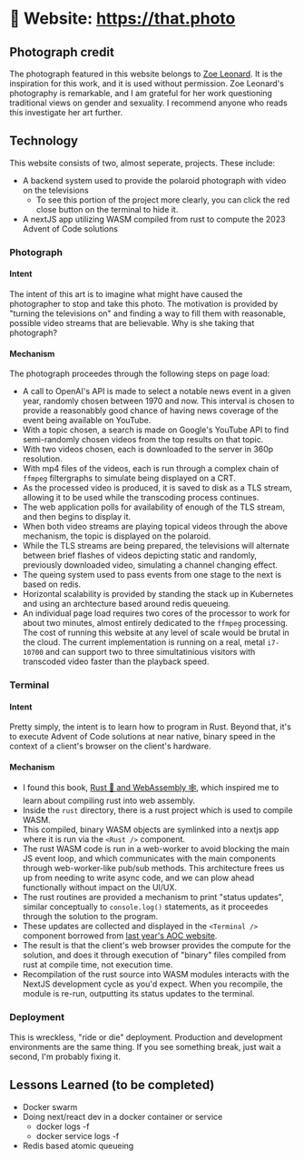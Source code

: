 # 📸 Website: https://that.photo

## Photograph credit

The photograph featured in this website belongs to [Zoe Leonard](https://en.wikipedia.org/wiki/Zoe_Leonard). It is the inspiration for this work, and it is used without permission. Zoe Leonard's photography is remarkable, and I am grateful for her work questioning traditional views on gender and sexuality. I recommend anyone who reads this investigate her art further.

## Technology

This website consists of two, almost seperate, projects. These include:
* A backend system used to provide the polaroid photograph with video on the televisions
  * To see this portion of the project more clearly, you can click the red close button on the terminal to hide it.
* A nextJS app utilizing WASM compiled from rust to compute the 2023 Advent of Code solutions

### Photograph

#### Intent

The intent of this art is to imagine what might have caused the photographer to stop and take this photo. The motivation is provided by "turning the televisions on" and finding a way to fill them with reasonable, possible video streams that are believable. Why is she taking that photograph?

#### Mechanism

The photograph proceedes through the following steps on page load:
* A call to OpenAI's API is made to select a notable news event in a given year, randomly chosen between 1970 and now. This interval is chosen to provide a reasonabbly good chance of having news coverage of the event being available on YouTube.
* With a topic chosen, a search is made on Google's YouTube API to find semi-randomly chosen videos from the top results on that topic.
* With two videos chosen, each is downloaded to the server in 360p resolution.
* With mp4 files of the videos, each is run through a complex chain of `ffmpeg` filtergraphs to simulate being displayed on a CRT.
* As the processed video is produced, it is saved to disk as a TLS stream, allowing it to be used while the transcoding process continues.
* The web application polls for availability of enough of the TLS stream, and then begins to display it.
* When both video streams are playing topical videos through the above mechanism, the topic is displayed on the polaroid.
* While the TLS streams are being prepared, the televisions will alternate between brief flashes of videos depicting static and randomly, previously downloaded video, simulating a channel changing effect.
* The queing system used to pass events from one stage to the next is based on redis.
* Horizontal scalability is provided by standing the stack up in Kubernetes and using an archtecture based around redis queueing.
* An individual page load requires two cores of the processor to work for about two minutes, almost entirely dedicated to the `ffmpeg` processing. The cost of running this website at any level of scale would be brutal in the cloud. The current implementation is running on a real, metal `i7-10700` and can support two to three simultatinious visitors with transcoded video faster than the playback speed.

### Terminal

#### Intent

Pretty simply, the intent is to learn how to program in Rust. Beyond that, it's to execute Advent of Code solutions at near native, binary speed in the context of a client's browser on the client's hardware.

#### Mechanism

* I found this book, [Rust 🦀 and WebAssembly 🕸](https://rustwasm.github.io/docs/book/introduction.html), which inspired me to learn about compiling rust into web assembly.
* Inside the `rust` directory, there is a rust project which is used to compile WASM.
* This compiled, binary WASM objects are symlinked into a nextjs app where it is run via the `<Rust />` component.
* The rust WASM code is run in a web-worker to avoid blocking the main JS event loop, and which communicates with the main components through web-worker-like pub/sub methods. This architecture frees us up from needing to write async code, and we can plow ahead functionally without impact on the UI/UX.
* The rust routines are provided a mechanism to print "status updates", similar conceptually to `console.log()` statements, as it proceedes through the solution to the program.
* These updates are collected and displayed in the `<Terminal />` component borrowed from [last year's AOC website](https://snowday.gg).
* The result is that the client's web browser provides the compute for the solution, and does it through execution of "binary" files compiled from rust at compile time, not execution time.
* Recompilation of the rust source into WASM modules interacts with the NextJS development cycle as you'd expect. When you recompile, the module is re-run, outputting its status updates to the terminal.

### Deployment

This is wreckless, "ride or die" deployment. Production and development environments are the same thing. If you see something break, just wait a second, I'm probably fixing it.

## Lessons Learned (to be completed)

* Docker swarm
* Doing next/react dev in a docker container or service
  * docker logs -f <container>
  * docker service logs -f <service>
* Redis based atomic queueing